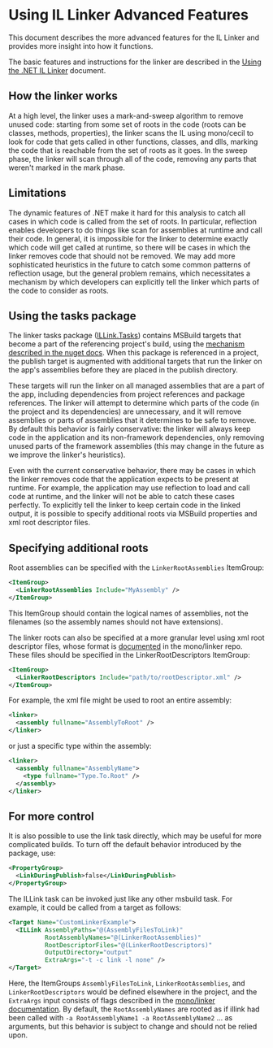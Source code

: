 # Using IL Linker Advanced Features

This document describes the more advanced features for the IL Linker and provides more insight into how it functions.

The basic features and instructions for the linker are described in the [Using the .NET IL Linker](linker-instructions.md) document.

## How the linker works

At a high level, the linker uses a mark-and-sweep algorithm to remove unused code: starting from some set of roots in the code (roots can be classes, methods, properties), the linker scans the IL using mono/cecil to look for code that gets called in other functions, classes, and dlls, marking the code that is reachable from the set of roots as it goes. In the sweep phase, the linker will scan through all of the code, removing any parts that weren't marked in the mark phase.

## Limitations

The dynamic features of .NET make it hard for this analysis to catch all cases in which code is called from the set of roots. In particular, reflection enables developers to do things like scan for assemblies at runtime and call their code. In general, it is impossible for the linker to determine exactly which code will get called at runtime, so there will be cases in which the linker removes code that should not be removed. We may add more sophisticated heuristics in the future to catch some common patterns of reflection usage, but the general problem remains, which necessitates a mechanism by which developers can explicitly tell the linker which parts of the code to consider as roots.

## Using the tasks package

The linker tasks package ([ILLink.Tasks](https://dotnet.myget.org/feed/dotnet-core/package/nuget/Illink.Tasks)) contains MSBuild targets that become a part of the referencing project's build, using the [mechanism described in the nuget docs](https://docs.microsoft.com/en-us/nuget/create-packages/creating-a-package#including-msbuild-props-and-targets-in-a-package). When this package is referenced in a project, the publish target is augmented with additional targets that run the linker on the app's assemblies before they are placed in the publish directory.

These targets will run the linker on all managed assemblies that are a part of the app, including dependencies from project references and package references. The linker will attempt to determine which parts of the code (in the project and its dependencies) are unnecessary, and it will remove assemblies or parts of assemblies that it determines to be safe to remove. By default this behavior is fairly conservative: the linker will always keep code in the application and its non-framework dependencies, only removing unused parts of the framework assemblies (this may change in the future as we improve the linker's heuristics).

Even with the current conservative behavior, there may be cases in which the linker removes code that the application expects to be present at runtime. For example, the application may use reflection to load and call code at runtime, and the linker will not be able to catch these cases perfectly. To explicitly tell the linker to keep certain code in the linked output, it is possible to specify additional roots via MSBuild properties and xml root descriptor files.

## Specifying additional roots

Root assemblies can be specified with the `LinkerRootAssemblies` ItemGroup:

```xml
<ItemGroup>
  <LinkerRootAssemblies Include="MyAssembly" />
</ItemGroup>
```

This ItemGroup should contain the logical names of assemblies, not the filenames (so the assembly names should not have extensions).

The linker roots can also be specified at a more granular level using xml root descriptor files, whose format is [documented](https://github.com/mono/linker/tree/master/linker) in the mono/linker repo. These files should be specified in the LinkerRootDescriptors ItemGroup:

```xml
<ItemGroup>
  <LinkerRootDescriptors Include="path/to/rootDescriptor.xml" />
</ItemGroup>
```

For example, the xml file might be used to root an entire assembly:

```xml
<linker>
  <assembly fullname="AssemblyToRoot" />
</linker>
```

or just a specific type within the assembly:

```xml
<linker>
  <assembly fullname="AssemblyName">
    <type fullname="Type.To.Root" />
  </assembly>
</linker>
```

## For more control

It is also possible to use the link task directly, which may be useful for more complicated builds. To turn off the default behavior introduced by the package, use:

```xml
<PropertyGroup>
  <LinkDuringPublish>false</LinkDuringPublish>
</PropertyGroup>
```

The ILLink task can be invoked just like any other msbuild task. For example, it could be called from a target as follows:

```xml
<Target Name="CustomLinkerExample">
  <ILLink AssemblyPaths="@(AssemblyFilesToLink)"
          RootAssemblyNames="@(LinkerRootAssemblies)"
          RootDescriptorFiles="@(LinkerRootDescriptors)"
          OutputDirectory="output"
          ExtraArgs="-t -c link -l none" />
</Target>
```

Here, the ItemGroups `AssemblyFilesToLink`, `LinkerRootAssemblies`, and `LinkerRootDescriptors` would be defined elsewhere in the project, and the `ExtraArgs` input consists of flags described in the [mono/linker documentation](https://github.com/mono/linker/blob/master/linker/README). By default, the `RootAssemblyNames` are rooted as if illink had been called with `-a RootAssemblyName1 -a RootAssemblyName2` ... as arguments, but this behavior is subject to change and should not be relied upon.
